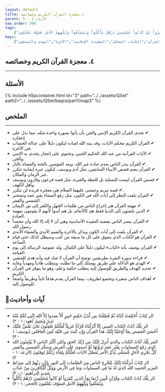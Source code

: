 ```yaml
---
layout: default
title: ٤.معجزة القرآن الكريم وخصائصه
parent: الأيات 1 - 5
nav_order: 300
tags: 
    ["الر كِتَابٌ أُحْكِمَتْ آيَاتُهُ ثُمَّ فُصِّلَتْ مِن لَّدُنْ حَكِيمٍ خَبِيرٍ أَلاَّ تعبدوا إِلاَّ الله إِنَّنِي لَكُمْ مِّنْهُ نَذِيرٌ وَبَشِيرٌ","الر تِلْكَ آيَاتُ الكتاب المبين إِنَّآ أَنْزَلْنَاهُ قُرْآناً عَرَبِيّاً لَّعَلَّكُمْ تَعْقِلُونَ نَحْنُ نَقُصُّ عَلَيْكَ أَحْسَنَ القصص بِمَآ أَوْحَيْنَآ إِلَيْكَ هذا القرآن وَإِن كُنتَ مِن قَبْلِهِ لَمِنَ الغافلين","المر تِلْكَ آيَاتُ الكتاب والذي أُنزِلَ إِلَيْكَ مِن رَّبِّكَ الحق ولكن أَكْثَرَ الناس لاَ يُؤْمِنُونَ الله الذي رَفَعَ السماوات بِغَيْرِ عَمَدٍ تَرَوْنَهَا ثُمَّ استوى عَلَى العرش وَسَخَّرَ الشمس والقمر كُلٌّ يَجْرِي لأَجَلٍ مُّسَمًّى يُدَبِّرُ الأمر يُفَصِّلُ الآيات لَعَلَّكُمْ بِلِقَآءِ رَبِّكُمْ تُوقِنُونَ","الر كِتَابٌ أَنزَلْنَاهُ إِلَيْكَ لِتُخْرِجَ الناس مِنَ الظلمات إِلَى النور بِإِذْنِ رَبِّهِمْ إلى صِرَاطِ العزيز الحميد الله الذي لَهُ مَا فِي السماوات وَمَا فِي الأرض وَوَيْلٌ لِّلْكَافِرِينَ مِنْ عَذَابٍ شَدِيدٍ","الر تِلْكَ آيَاتُ الكتاب وَقُرْآنٍ مُّبِينٍ رُّبَمَا يَوَدُّ الذين كَفَرُواْ لَوْ كَانُواْ مُسْلِمِينَ ذَرْهُمْ يَأْكُلُواْ وَيَتَمَتَّعُواْ وَيُلْهِهِمُ الأمل فَسَوْفَ يَعْلَمُونَ"]
keys:
    ["إعجاز القرآن","قصص الأنبياء","آيات الكون","هدى القرآن","الكتاب المحكم","العقيدة الإسلامية","الآخرة","الهدى والمتقون"]
---
```

## ٤. معجزة القرآن الكريم وخصائصه
***
## الأسئلة 
{% include h5pcontainer.html id="3" path="../../assets/QSet" path2="../../assets/QSet/baqra/part1/map3" %}
## الملخص
***
- ‏✔ تحدى القرآن الكريم الإنس والجن بأن يأتوا بسورة واحدة مثله، مما يدل على إعجازه. 
- ‏✔ القرآن الكريم محكم الآيات، وقد بينه الله لعباده ليكون دليلاً على عدالة الحساب في الآخرة. 
- ‏✔ الآيات القرآنية من عند الله الحكيم الخبير، وتحتوي على إعجاز يتحدى به الإنس والجن. 
- ‏✔ القرآن ينذر الناس بعدم عبادة غير الله، ويعد المؤمنين بالجنة والعصاة بالنار. 
- ‏✔ القرآن يضم قصص الأنبياء السابقين، مثل آدم ويوسف، لتكون عبرة إيمانية تتكرر عبر الزمان والمكان. 
- ‏✔ قصص القرآن ليست للتسلية بل للعظة والعبرة، مثل قصة فرعون وقارون ويوسف وأهل الكهف. 
- ‏✔ قصة مريم وعيسى عليهما السلام هي معجزة فريدة لن تتكرر. 
- ‏✔ القرآن يلفت النظر إلى آيات الله في الكون، مثل رفع السماء بغير عمد وتسخير الشمس والقمر. 
- ‏✔ مهمة القرآن هي إخراج الناس من ظلمات الجهل والكفر إلى نور الإيمان. 
- ‏✔ الذين يلتفتون إلى الدنيا فقط هم كالأنعام، بل هم أسوأ لأنهم لا يقومون بمهمة العبادة. 
- ‏✔ القرآن يبصر الناس بقضية العقيدة الأساسية وهي أن لا إله إلا الله وأن محمداً رسول الله. 
- ‏✔ القرآن يلفت إلى آيات الكون ويذكر بالآخرة والنعيم الأبدي والشقاء الأبدي. 
- ‏✔ القرآن هو الكتاب الذي يتفوق على كل ما سبقه من كتب وسيظل كذلك حتى قيام الساعة. 
- ‏✔ القرآن يوصف بأنه «كتاب» ليكون دليلاً على الكمال، وله عمومية الرسالة إلى يوم القيامة. 
- ‏✔ قراءة سورة البقرة بطريقتين توضح أن القرآن لا شك فيه وأنه هدى للمتقين. 
- ‏✔ الهدى هو الدلالة على طريق يوصلك إلى ما تطلبه، ويتطلب هادياً ومهدياً وغاية. 
- ‏✔ تحديد الهدف والطريق للوصول إليه يتطلب حكمة وعلم، وهو ما يتوفر في القرآن الكريم. 
- ‏✔ أهداف الناس متغيرة وتخضع لظروف، بينما القرآن يقدم هدفاً ثابتاً وطريقاً واضحاً للوصول إليه. 

## 📜آيات وأحاديث
***
- ‏الر كِتَابٌ أُحْكِمَتْ آيَاتُهُ ثُمَّ فُصِّلَتْ مِن لَّدُنْ حَكِيمٍ خَبِيرٍ أَلاَّ تعبدوا إِلاَّ الله إِنَّنِي لَكُمْ مِّنْهُ نَذِيرٌ وَبَشِيرٌ (هود: ١ - ٢)
- ‏الر تِلْكَ آيَاتُ الكتاب المبين إِنَّآ أَنْزَلْنَاهُ قُرْآناً عَرَبِيّاً لَّعَلَّكُمْ تَعْقِلُونَ نَحْنُ نَقُصُّ عَلَيْكَ أَحْسَنَ القصص بِمَآ أَوْحَيْنَآ إِلَيْكَ هذا القرآن وَإِن كُنتَ مِن قَبْلِهِ لَمِنَ الغافلين (يوسف: ١ - ٣)
- ‏المر تِلْكَ آيَاتُ الكتاب والذي أُنزِلَ إِلَيْكَ مِن رَّبِّكَ الحق ولكن أَكْثَرَ الناس لاَ يُؤْمِنُونَ الله الذي رَفَعَ السماوات بِغَيْرِ عَمَدٍ تَرَوْنَهَا ثُمَّ استوى عَلَى العرش وَسَخَّرَ الشمس والقمر كُلٌّ يَجْرِي لأَجَلٍ مُّسَمًّى يُدَبِّرُ الأمر يُفَصِّلُ الآيات لَعَلَّكُمْ بِلِقَآءِ رَبِّكُمْ تُوقِنُونَ (الرعد: ١ - ٢)
- ‏الر كِتَابٌ أَنزَلْنَاهُ إِلَيْكَ لِتُخْرِجَ الناس مِنَ الظلمات إِلَى النور بِإِذْنِ رَبِّهِمْ إلى صِرَاطِ العزيز الحميد الله الذي لَهُ مَا فِي السماوات وَمَا فِي الأرض وَوَيْلٌ لِّلْكَافِرِينَ مِنْ عَذَابٍ شَدِيدٍ (إبراهيم: ١ - ٢)
- ‏الر تِلْكَ آيَاتُ الكتاب وَقُرْآنٍ مُّبِينٍ رُّبَمَا يَوَدُّ الذين كَفَرُواْ لَوْ كَانُواْ مُسْلِمِينَ ذَرْهُمْ يَأْكُلُواْ وَيَتَمَتَّعُواْ وَيُلْهِهِمُ الأمل فَسَوْفَ يَعْلَمُونَ (الحجر: ١ - ٣)

